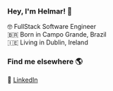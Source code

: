 ### Hey, I'm Helmar! 👋

🤓 FullStack Software Engineer <br>
🇧🇷 Born in Campo Grande, Brazil <br>
🇮🇪 Living in Dublin, Ireland

### Find me elsewhere 🌎

💼  [LinkedIn](https://www.linkedin.com/in/helmarluiz) <br> 

